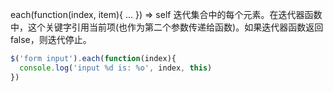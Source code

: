 each(function(index, item){ ... })  ⇒ self
迭代集合中的每个元素。在迭代器函数中，这个关键字引用当前项(也作为第二个参数传递给函数)。如果迭代器函数返回 false，则迭代停止。
```js
$('form input').each(function(index){
  console.log('input %d is: %o', index, this)
})
```